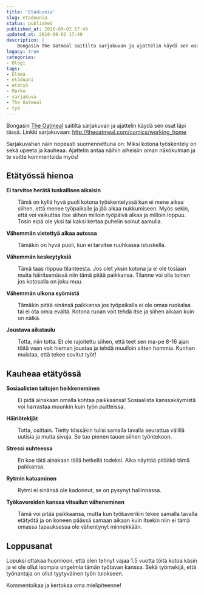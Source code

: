 ```yaml
---
title: 'Etäduunia'
slug: etaduunia
status: published
published_at: 2010-09-02 17:49
updated_at: 2010-09-02 17:49
description: |
    Bongasin The Oatmeal saitilta sarjakuvan ja ajattelin käydä sen osat läpi tässä. Linkki sarjakuvaan: http://theoatmeal.com/comics/working_home Sarjakuvahan näin nopeasti suomennettuna on: Miksi kotona työskentely on sekä upeeta ja kauheaa. Ajattelin antaa näihin aiheisiin oman näkökulman ja te voitte kommentoida myös! Etätyössä hienoa Ei tarvitse herätä tuskallisen aikaisin Tämä on kyllä hyvä puoli kotona työskentelyssä kun ei… Jatka lukemista Etäduunia
legacy: true
categories:
- Blogi
tags:
- Elämä
- etäduuni
- etätyö
- Marko
- sarjakuva
- The Oatmeal
- työ
---
```


<p>Bongasin <a href="http://theoatmeal.com/" target="_blank">The Oatmeal</a> saitilta sarjakuvan ja ajattelin käydä sen osat läpi tässä. Linkki sarjakuvaan: <a href="http://theoatmeal.com/comics/working_home" target="_blank">http://theoatmeal.com/comics/working_home</a></p>
<p>Sarjakuvahan näin nopeasti suomennettuna on: Miksi kotona työskentely on sekä upeeta ja kauheaa. Ajattelin antaa näihin aiheisiin oman näkökulman ja te voitte kommentoida myös!</p>
<h2>Etätyössä hienoa</h2>
<p><strong>Ei tarvitse herätä tuskallisen aikaisin</strong></p>
<p style="padding-left: 30px;">Tämä on kyllä hyvä puoli kotona työskentelyssä kun ei mene aikaa siihen, että menee työpaikalle ja jää aikaa nukkumiseen. Myös sekin, että voi vaikuttaa itse siihen milloin työpäivä alkaa ja milloin loppuu. Tosin eipä ole yksi tai kaksi kertaa puhelin soinut aamulla.</p>
<p><strong>Vähemmän vietettyä aikaa autossa</strong></p>
<p style="padding-left: 30px;">Tämäkin on hyvä puoli, kun ei tarvitse ruuhkassa istuskella.</p>
<p><strong>Vähemmän keskeytyksiä</strong></p>
<p style="padding-left: 30px;">Tämä taas riippuu tilanteesta. Jos olet yksin kotona ja ei ole tosiaan muita häiritsemässä niin tämä pitää paikkansa. Tilanne voi olla toinen jos kotosalla on joku muu.</p>
<p><strong>Vähemmän ulkona syömistä</strong></p>
<p style="padding-left: 30px;">Tämäkin pitää sinänsä paikkansa jos työpaikalla ei ole omaa ruokalaa tai ei ota omia eväitä. Kotona ruoan voit tehdä itse ja siihen aikaan kuin on nälkä.</p>
<p><strong>Joustava aikataulu</strong></p>
<p style="padding-left: 30px;">Totta, niin totta. Et ole rajoitettu siihen, että teet sen ma-pe 8-16 ajan töitä vaan voit hieman joustaa ja tehdä muulloin sitten hommia. Kunhan muistaa, että tekee sovitut työt!</p>
<h2>Kauheaa etätyössä</h2>
<p><strong>Sosiaalisten taitojen heikkeneminen</strong></p>
<p style="padding-left: 30px;">Ei pidä ainakaan omalla kohtaa paikkaansa! Sosiaalista kanssakäymistä voi harrastaa muunkin kuin työn puitteissa.</p>
<p><strong>Häiriötekijät</strong></p>
<p style="padding-left: 30px;">Totta, osittain. Tietty töissäkin tulisi samalla tavalla seurattua välillä uutisia ja muita sivuja. Se tuo pienen tauon siihen työntekoon.</p>
<p><strong>Stressi suhteessa</strong></p>
<p style="padding-left: 30px;">En koe tätä ainakaan tällä hetkellä todeksi. Aika näyttää pitääkö tämä paikkansa.</p>
<p><strong>Rytmin katoaminen</strong></p>
<p style="padding-left: 30px;">Rytmi ei sinänsä ole kadonnut, se on pysynyt hallinnassa.</p>
<p><strong>Työkavereiden kanssa vitsailun väheneminen</strong></p>
<p style="padding-left: 30px;">Tämä voi pitää paikkaansa, mutta kun työkaverikin tekee samalla tavalla etätyötä ja on koneen päässä samaan aikaan kuin itsekin niin ei tämä omassa tapauksessa ole vähentynyt minnekkään.</p>
<h2>Loppusanat</h2>
<p>Lopuksi ottakaa huomioon, että olen tehnyt vajaa 1.5 vuotta töitä kotoa käsin ja ei ole ollut isompia ongelmia tämän työtavan kanssa. Sekä työntekijä, että työnantaja on ollut tyytyväinen työn tulokseen.</p>
<p>Kommentoikaa ja kertokaa oma mielipiteenne!</p>